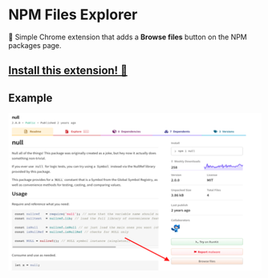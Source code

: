 # NPM Files Explorer

🌟 Simple Chrome extension that adds a **Browse files** button on the NPM packages page.

## [Install this extension! 🦄](https://chrome.google.com/webstore/detail/npm-file-explorer/mglfodcdihjmnkjdnkjjpfdlkadnfbii?hl=fr&authuser=1)

## Example

<img src="https://github.com/Androz2091/npm-files-explorer/blob/main/example.png" width="1000" />
